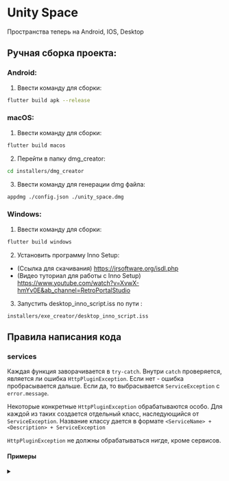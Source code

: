 # Unity Space
Пространства теперь на Android, IOS, Desktop
## Ручная сборка проекта:
### Android:
1. Ввести команду для сборки: 
```bash
flutter build apk --release  
```

### macOS:

1. Ввести команду для сборки: 

```bash
flutter build macos
```

2. Перейти в папку dmg_creator:

```bash
cd installers/dmg_creator
```

3. Ввести команду для генерации dmg файла:

```bash
appdmg ./config.json ./unity_space.dmg
```

### Windows:

1. Ввести команду для сборки:
```bash
flutter build windows
```

2. Установить программу Inno Setup:
- (Ссылка для скачивания) https://jrsoftware.org/isdl.php
- (Видео туториал для работы с Inno Setup) https://www.youtube.com/watch?v=XvwX-hmYv0E&ab_channel=RetroPortalStudio

3. Запустить desktop_inno_script.iss по пути :
```
installers/exe_creator/desktop_inno_script.iss
```


## Правила написания кода

### services 

Каждая функция заворачивается в `try-catch`. Внутри `catch` проверяется, является ли ошибка `HttpPluginException`. Если нет - ошибка пробрасывается дальше. Если да, то выбрасывается `ServiceException` с `error.message`. 

Некоторые конкретные `HttpPluginException` обрабатываются особо. Для каждой из таких создается отдельный класс, наследующийся от `ServiceException`. Название классу дается в формате `<ServiceName> + <Description> + ServiceException`

`HttpPluginException` не должны обрабатываться нигде, кроме сервисов.

#### Примеры
<details>
<summary> </summary>

1. Обработка `HttpPluginException` 
```dart
Future<UserResponse> removeUserAvatar() async {
    // блок логики завернут в try-catch
  try {
    final response = await HttpPlugin().patch('/user/removeAvatar');
    final jsonData = json.decode(response.body);
    final result = UserResponse.fromJson(jsonData);
    return result;
  } catch (e) {
    // проверка, является ли исключение исключением `HttpPlugin`
    if (e is HttpPluginException) {
        // выбрасывается `ServiceException` с сообщением ошибки
      throw ServiceException(e.message);
    }
    // если ошибка не имеет отношения к `HttpPlugin` - она пробрасывается дальше
    rethrow;
  }
}
```

2. Обработка отдельных ошибок 
```dart
Future<OrganizationResponse> getOrganizationData() async {
  try {
    final response = await HttpPlugin().get('/user/organization');
    final jsonData = json.decode(response.body);
    final result = OrganizationResponse.fromJson(jsonData);
    return result;
  } catch (e) {
    if (e is HttpPluginException) {
        // в случае ошибки с кодом 401 `Unauthorized` выбрасывается исключение `UserUnauthorizedServiceException`
      if (e.statusCode == 401) {
        throw UserUnauthorizedServiceException();
      }
      // во всех остальных случаях как и раньше выбрасывается `ServiceException` в сообщением ошибки
      throw ServiceException(e.message);
    }
    rethrow;
  }
}
```

```dart
Future<OnlyTokensResponse> setUserPassword(
  final String oldPassword,
  final String newPassword,
) async {
  try {
    final response = await HttpPlugin().patch('/user/password', {
      'oldPassword': oldPassword,
      'password': newPassword,
    });
    final jsonData = json.decode(response.body);
    final result = OnlyTokensResponse.fromJson(jsonData);
    return result;
  } catch (e) {
    if (e is HttpPluginException) {
        // если сообщение об ошибке содержит message "Credentials incorrect" выбрасывается `UserIncorrectOldPasswordServiceException`
      if (e.message == 'Credentials incorrect') {
        throw UserIncorrectOldPasswordServiceException();
      }
      throw ServiceException(e.message);
    }
    rethrow;
  }
}

```

3. Структура названия 
```dart
// из services/auth_service.dart
Future<RegisterResponse> register({
  required final String email,
  required final String password,
}) async {
  try {
    final response = await HttpPlugin().post('/auth/register', {
      'email': email,
      'password': password,
    });
    final jsonData = json.decode(response.body);
    final result = RegisterResponse.fromJson(jsonData);
    return result;
  } catch (e) {
    if (e is HttpPluginException) {
      if (e.message == 'User is already exists') {
        // название сервиса + описание + ServiceException 
        // Auth + UserAlreadyExists + ServiceException
        throw AuthUserAlreadyExistsServiceException();
      }
      if (e.message == 'incorrect or non-exist Email') {
        // Auth + IncorrectEmail + ServiceException
        throw AuthIncorrectEmailServiceException();
      }
      if (e.statusCode == 500 && e.message.contains('554')) {
        // Auth + TooManyMessages + ServiceException
        throw AuthTooManyMessagesServiceException();
      }
      throw ServiceException(e.message);
    }
    rethrow;
  }
}
```

4. Обработка ошибок запроса в сторах 
```dart
// из services/auth_service.dart
Future<OnlyTokensResponse> refreshAccessToken({
  required final String refreshToken,
}) async {
  try {
    final response = await HttpPlugin().get('/auth/refresh', {
      'refreshToken': refreshToken,
    });
    final jsonData = json.decode(response.body);
    final result = OnlyTokensResponse.fromJson(jsonData);
    return result;
  } catch (e) {
    //обработка 401 'Unauthorized' происходит в сервисе
    if (e is HttpPluginException) {
      if (e.statusCode == 401) {
        throw AuthUnauthorizedServiceException();
      }
      throw ServiceException(e.message);
    }
    rethrow;
  }
}


// из store/auth_store.dart
  Future<bool> refreshUserToken() async {
    if (_refreshUserTokenCompleteEvent.isCompleted == false) {
      return await _refreshUserTokenCompleteEvent.future;
    }
    _refreshUserTokenCompleteEvent = Completer<bool>();
    final refreshToken = _currentTokens.refreshToken;
    if (refreshToken.isEmpty) {
      _refreshUserTokenCompleteEvent.complete(false);
      return false;
    }
    try {
      final tokens = await api.refreshAccessToken(refreshToken: refreshToken);
      await setUserTokens(tokens.accessToken, tokens.refreshToken);
      _refreshUserTokenCompleteEvent.complete(true);
      return true;
    } catch (e, __) {
        // проверка на авторизацию ожидает AuthUnauthorizedServiceException
      if (e is AuthUnauthorizedServiceException) {
        // токен протух - удялем - разлогин
        await removeUserTokens();
      }
      _refreshUserTokenCompleteEvent.complete(false);
      return false;
    }
  }
```
</details>